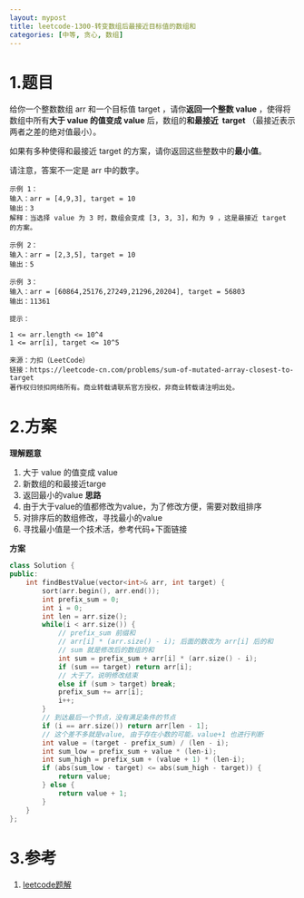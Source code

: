 ```yaml
---
layout: mypost
title: leetcode-1300-转变数组后最接近目标值的数组和
categories: [中等, 贪心, 数组]
---
```

# 1.题目

给你一个整数数组 arr 和一个目标值 target ，请你**返回一个整数 value** ，使得将数组中所有**大于 value 的值变成 value** 后，数组的**和最接近  target** （最接近表示两者之差的绝对值最小）。

如果有多种使得和最接近 target 的方案，请你返回这些整数中的**最小值**。

请注意，答案不一定是 arr 中的数字。

```
示例 1：
输入：arr = [4,9,3], target = 10
输出：3
解释：当选择 value 为 3 时，数组会变成 [3, 3, 3]，和为 9 ，这是最接近 target 的方案。

示例 2：
输入：arr = [2,3,5], target = 10
输出：5

示例 3：
输入：arr = [60864,25176,27249,21296,20204], target = 56803
输出：11361

提示：

1 <= arr.length <= 10^4
1 <= arr[i], target <= 10^5

来源：力扣（LeetCode）
链接：https://leetcode-cn.com/problems/sum-of-mutated-array-closest-to-target
著作权归领扣网络所有。商业转载请联系官方授权，非商业转载请注明出处。
```
# 2.方案
**理解题意**
1. 大于 value 的值变成 value
2. 新数组的和最接近targe
3. 返回最小的value
**思路**
1. 由于大于value的值都修改为value，为了修改方便，需要对数组排序
2. 对排序后的数组修改，寻找最小的value
3. 寻找最小值是一个技术活，参考代码+下面链接

**方案**

```cpp
class Solution {
public:
    int findBestValue(vector<int>& arr, int target) {
        sort(arr.begin(), arr.end());
        int prefix_sum = 0;
        int i = 0;
        int len = arr.size();
        while(i < arr.size()) {
            // prefix_sum 前缀和
            // arr[i] * (arr.size() - i); 后面的数改为 arr[i] 后的和
            // sum 就是修改后的数组的和
            int sum = prefix_sum + arr[i] * (arr.size() - i);
            if (sum == target) return arr[i];
            // 大于了，说明修改结束
            else if (sum > target) break;
            prefix_sum += arr[i];
            i++;
        }
        // 到达最后一个节点，没有满足条件的节点
        if (i == arr.size()) return arr[len - 1];
        // 这个差不多就是value, 由于存在小数的可能，value+1 也进行判断
        int value = (target - prefix_sum) / (len - i);
        int sum_low = prefix_sum + value * (len-i);
        int sum_high = prefix_sum + (value + 1) * (len-i);
        if (abs(sum_low - target) <= abs(sum_high - target)) {
            return value;
        } else {
            return value + 1;
        }
    }
};
```
# 3.参考
1. [leetcode题解](https://leetcode-cn.com/problems/sum-of-mutated-array-closest-to-target/comments/443049)
